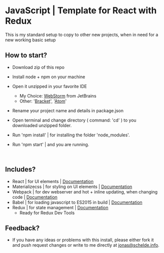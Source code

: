 # JavaScript | Template for React with Redux

This is my standard setup to copy to other new projects, when in need for a new working basic setup



## How to start?

- Download zip of this repo

- Install node + npm on your machine

- Open it unzipped in your favorite IDE

  - My Choice: [WebStorm](https://www.jetbrains.com/webstorm/?fromMenu) from JetBrains
  - Other: '[Bracket](http://brackets.io/)', '[Atom](https://atom.io/)'

- Rename your project name and details in package.json

- Open terminal and change directory ( command: 'cd' ) to you downloaded unzipped folder.

- Run 'npm install' | for installing the folder 'node_modules'.

- Run 'npm start' | and you are running.

  ​

## Includes?

- React | for UI elements | [Documentation](https://facebook.github.io/react/docs/react-api.htmll)
- Materializecss | for styling on UI elements | [Documentation](https://react-materialize.github.io/)
- Webpack | for dev webserver and hot + inline updating, when changing code | [Documentation](http://webpack.github.io/docs/)
- Babel | for loading javascript to ES2015 in build | [Documentation](https://babeljs.io/docs/usage/babelrc/)
- Redux | for state management | [Documentation](http://redux.js.org/)
  - Ready for Redux Dev Tools



## Feedback?

- If you have any ideas or problems with this install, please either fork it and push request changes or write to me directly at jonas@schelde.info.